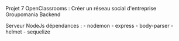 Projet 7 OpenClassrooms : Créer un réseau social d'entreprise Groupomania
Backend

Serveur NodeJs dépendances :
    - nodemon
    - express
    - body-parser
    - helmet
    - sequelize
    